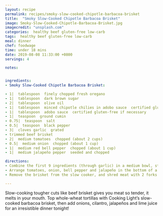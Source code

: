```yaml
---
layout: recipe
permalink: recipes/smoky-slow-cooked-chipotle-barbacoa-brisket
title:  "Smoky Slow-Cooked Chipotle Barbacoa Brisket"
image: Smoky-Slow-Cooked-Chipotle-Barbacoa-Brisket.jpg
imagecredit: "unsplash.com"
categories:  healthy beef gluten-free low-carb
tags:  healthy beef gluten-free low-carb
meal: dinner
chef: foodwage
time: under 18 mins
date: 2019-08-08 11:33:00 +0800
servings: 4

notes:


ingredients:
- Smoky Slow-Cooked Chipotle Barbacoa Brisket:

- 1|  tablespoon  finely chopped fresh oregano
- 1|  tablespoon  dark brown sugar
- 2|  tablespoon  olive oil
- 1|  tablespoon  minced chipotle chilies in adobo sauce  certified gluten-free if necessary
- 1|  tablespoon  adobo sauce  certified gluten-free if necessary
- 1|  teaspoon  ground cumin
- 0.75|  teaspoon  salt
- 0.5|  teaspoon  black pepper
- 3|  cloves garlic  grated
- trimmed beef brisket
- 2|  medium tomatoes  chopped (about 2 cups)
- 0.5|  medium onion  chopped (about 1 cup)
- 1|  medium red bell pepper  chopped (about 1 cup)
- 1|  medium jalapeño pepper  seeded and chopped

directions:
- Combine the first 9 ingredients (through garlic) in a medium bowl, stirring well to combine. Rub mixture onto brisket.
- Arrange tomatoes, onion, bell pepper and jalapeño in the bottom of a 6-quart slow cooker. Place the brisket on top of vegetables, and drizzle any remaining spice mixture over brisket and vegetables. Cover and cook on low for 8 hours.
- Remove the brisket from the slow cooker, and shred meat with 2 forks. Return brisket to the cooker, and toss with the vegetable

---
```


Slow-cooking tougher cuts like beef brisket gives you meat so tender, it melts in your mouth. Top whole-wheat tortillas with Cooking Light’s slow-cooked barbacoa brisket, then add onions, cilantro, jalapeños and lime juice for an irresistible dinner tonight!